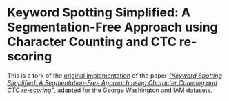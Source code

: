 # Keyword Spotting Simplified: A Segmentation-Free Approach using Character Counting and CTC re-scoring

This is a fork of the [original implementation](https://github.com/georgeretsi/SegFreeKWS) of the paper [*"Keyword Spotting Simplified: A Segmentation-Free Approach using Character Counting and CTC re-scoring"*](https://doi.org/10.1007/978-3-031-41676-7_26), adapted for the George Washington and IAM datasets.
